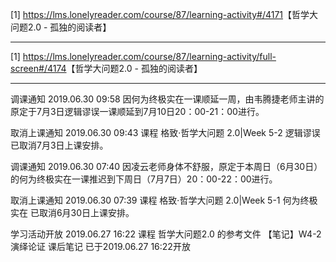 [1] <a href="https://lms.lonelyreader.com/course/87/learning-activity#/4171" target="_blank">https://lms.lonelyreader.com/course/87/learning-activity#/4171</a>【哲学大问题2.0 - 孤独的阅读者】<br/><hr>
[1] <a href="https://lms.lonelyreader.com/course/87/learning-activity/full-screen#/4174" target="_blank">https://lms.lonelyreader.com/course/87/learning-activity/full-screen#/4174</a>【哲学大问题2.0 - 孤独的阅读者】<br/><hr>


 
调课通知
2019.06.30 09:58
因何为终极实在一课顺延一周，由韦腾捷老师主讲的原定于7月3日逻辑谬误一课顺延到7月10日20：00-21：00进行。
 
取消上课通知
2019.06.30 09:43
课程 格致·哲学大问题 2.0|Week 5-2 逻辑谬误 已取消7月3日上课安排。
 
调课通知
2019.06.30 07:40
因凌云老师身体不舒服，原定于本周日（6月30日）的何为终极实在一课推迟到下周日（7月7日）20：00-22：00进行。
 
取消上课通知
2019.06.30 07:39
课程 格致·哲学大问题 2.0|Week 5-1 何为终极实在 已取消6月30日上课安排。
 
学习活动开放
2019.06.27 16:22
课程 哲学大问题2.0 的参考文件 【笔记】W4-2 演绎论证 课后笔记 已于2019.06.27 16:22开放